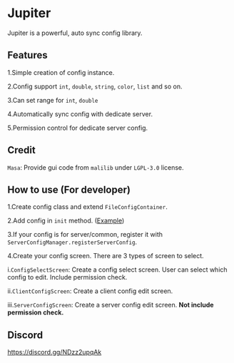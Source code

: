 # Jupiter

Jupiter is a powerful, auto sync config library.

## Features

1.Simple creation of config instance.

2.Config support `int`, `double`, `string`, `color`, `list` and so on.

3.Can set range for `int`, `double`

4.Automatically sync config with dedicate server.

5.Permission control for dedicate server config.

## Credit

`Masa`: Provide gui code from `malilib` under `LGPL-3.0` license.

## How to use (For developer)

1.Create config class and extend `FileConfigContainer`.

2.Add config in `init` method. ([Example](https://github.com/ArkTechMC/Jupiter/blob/master/common/src/main/java/com/iafenvoy/jupiter/test/TestConfig.java))

3.If your config is for server/common, register it with `ServerConfigManager.registerServerConfig`.

4.Create your config screen. There are 3 types of screen to select.

i.`ConfigSelectScreen`: Create a config select screen. User can select which config to edit. Include permission check.

ii.`ClientConfigScreen`: Create a client config edit screen.

iii.`ServerConfigScreen`: Create a server config edit screen. **Not include permission check.**

## Discord

https://discord.gg/NDzz2upqAk
